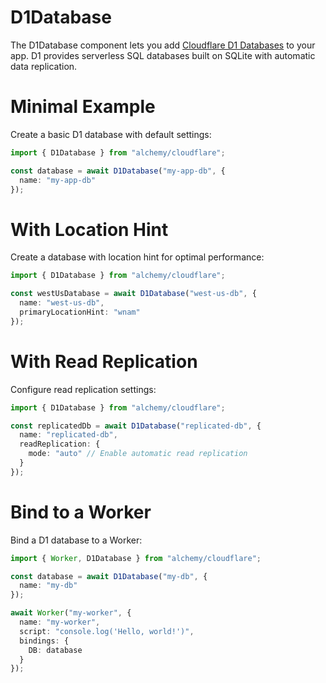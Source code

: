 # D1Database

The D1Database component lets you add [Cloudflare D1 Databases](https://developers.cloudflare.com/d1/) to your app. D1 provides serverless SQL databases built on SQLite with automatic data replication.

# Minimal Example

Create a basic D1 database with default settings:

```ts
import { D1Database } from "alchemy/cloudflare";

const database = await D1Database("my-app-db", {
  name: "my-app-db"
});
```

# With Location Hint

Create a database with location hint for optimal performance:

```ts
import { D1Database } from "alchemy/cloudflare";

const westUsDatabase = await D1Database("west-us-db", {
  name: "west-us-db", 
  primaryLocationHint: "wnam"
});
```

# With Read Replication

Configure read replication settings:

```ts
import { D1Database } from "alchemy/cloudflare";

const replicatedDb = await D1Database("replicated-db", {
  name: "replicated-db",
  readReplication: {
    mode: "auto" // Enable automatic read replication
  }
});
```

# Bind to a Worker

Bind a D1 database to a Worker:

```ts
import { Worker, D1Database } from "alchemy/cloudflare";

const database = await D1Database("my-db", {
  name: "my-db"
});

await Worker("my-worker", {
  name: "my-worker",
  script: "console.log('Hello, world!')",
  bindings: {
    DB: database
  }
});
```